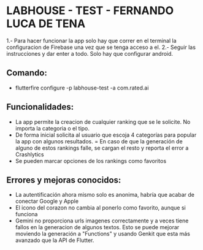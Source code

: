 # LABHOUSE - TEST - FERNANDO LUCA DE TENA


1.- Para hacer funcionar la app solo hay que correr en el terminal la configuracion de Firebase una vez que se tenga acceso a el.
2.- Seguir las instrucciones y dar enter a todo. Solo hay que configurar android.

## Comando:
- flutterfire configure -p labhouse-test -a com.rated.ai

## Funcionalidades:
- La app permite la creacion de cualquier ranking que se le solicite. No importa la categoria o el tipo.
- De forma inicial solicita al usuario que escoja 4 categorías para popular la app con algunos resultados.
  = En caso de que la generación de alguno de estos rankings falle, se cargan el resto y reporta el error a Crashlytics
- Se pueden marcar opciones de los rankings como favoritos

## Errores y mejoras conocidos:
- La autentificación ahora mismo solo es anonima, habría que acabar de conectar Google y Apple
- El icono del corazon no cambia al ponerlo como favorito, aunque si funciona
- Gemini no proporciona urls imagenes correctamente y a veces tiene fallos en la generacion de algunos textos. Esto se puede mejorar moviendo la generación a "Functions" y usando Genkit que esta más avanzado que la API de Flutter.